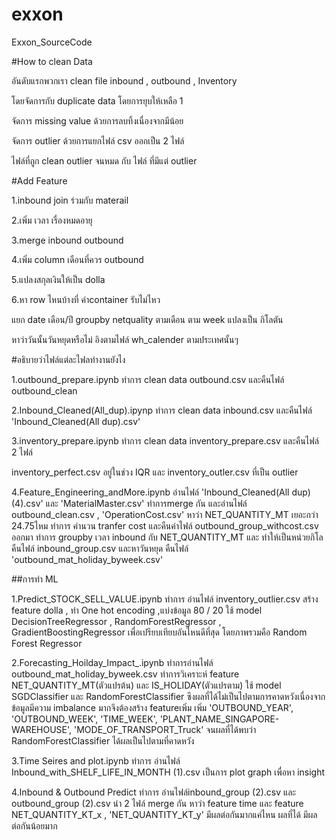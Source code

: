 # exxon

Exxon_SourceCode

#How to clean Data

อันดับแรกพวกเรา clean file inbound , outbound , Inventory

โดยจัดการกับ duplicate data โดยการยุบให้เหลือ 1

จัดการ missing value ด้วยการลบทิ้งเนื่องจากมีน้อย

จัดการ outlier ด้วยการแยกไฟล์ csv ออกเป็น 2 ไฟล์

ไฟล์ที่ถูก clean outlier จนหมด กับ ไฟล์ ที่มีแต่ outlier


#Add Feature

1.inbound join ร่วมกับ materail

2.เพิ่ม เวลา เรื่องหมดอายุ

3.merge inbound outbound 

4.เพิ่ม column เดือนที่ควร outbound 

5.แปลงสกุลเงินให้เป็น dolla

6.หา row ไหนบ้างที่ ค่าcontainer รับไม่ไหว

แยก date เดือน/ปี groupby netquality ตามเดือน ตาม week แปลงเป็น กิโลตัน

หาว่าวันนั้นวันหยุดหรือไม่ อิงตามไฟล์ wh_calender ตามประเทศนั้นๆ


#อธิบายว่าไฟล์แต่ละไฟลทำงานยังไง

1.outbound_prepare.ipynb ทำการ clean data outbound.csv และคืนไฟล์ outbound_clean

2.Inbound_Cleaned(All_dup).ipynp ทำการ clean data inbound.csv และคืนไฟล์ 'Inbound_Cleaned(All dup).csv'

3.inventory_prepare.ipynb ทำการ clean data inventory_prepare.csv และคืนไฟล์ 2 ไฟล์

inventory_perfect.csv อยู่ในช่วง IQR และ inventory_outler.csv ที่เป็น outlier


4.Feature_Engineering_andMore.ipynb อ่านไฟล์ 'Inbound_Cleaned(All dup) (4).csv' และ 'MaterialMaster.csv' ทำการmerge กัน
และอ่านไฟล์ outbound_clean.csv , 'OperationCost.csv' หาว่า NET_QUANTITY_MT เยอะกว่า 24.75ไหม
ทำการ คำนวน tranfer cost และคืนค่าไฟล์ outbound_group_withcost.csv ออกมา
ทำการ groupby เวลา inbound กับ NET_QUANTITY_MT และ ทำให้เป็นหน่วยกิโล
คืนไฟล์ inbound_group.csv และหาวันหยุด คืนไฟล์ 'outbound_mat_holiday_byweek.csv'


##การทำ ML 

1.Predict_STOCK_SELL_VALUE.ipynb ทำการ อ่านไฟล์ inventory_outlier.csv
สร้าง feature dolla , ทำ One hot encoding ,แบ่งข้อมูล 80 / 20
ใช้ model DecisionTreeRegressor , RandomForestRegressor , GradientBoostingRegressor
เพื่อเปรียบเทียบอันไหนดีที่สุด โดยภาพรวมคือ Random Forest Regressor


2.Forecasting_Hoilday_Impact_.ipynb ทำการอ่านไฟล์ outbound_mat_holiday_byweek.csv
ทำการวิเคราะห์ feature NET_QUANTITY_MT(ตัวแปรต้น) และ IS_HOLIDAY(ตัวแปรตาม)
ใช้ model SGDClassifier และ RandomForestClassifier ซึงผลที่ได้ไม่เป็นไปตามการคาดหวังเนื่องจาก
ข้อมูลมีความ imbalance มากจึงต้องสร้าง featureเพิ่ม เพิ่ม 'OUTBOUND_YEAR', 'OUTBOUND_WEEK', 'TIME_WEEK',  'PLANT_NAME_SINGAPORE-WAREHOUSE', 'MODE_OF_TRANSPORT_Truck'
จนผลที่ได้พบว่า RandomForestClassifier ได้ผลเป็นไปตามที่คาดหวัง


3.Time Seires and plot.ipynb ทำการ อ่านไฟล์ Inbound_with_SHELF_LIFE_IN_MONTH (1).csv
เป็นการ plot graph เพื่อหา insight


4.Inbound & Outbound Predict ทำการ อ่านไฟล์inbound_group (2).csv และ outbound_group (2).csv
นำ 2 ไฟล์ merge กัน 
หาว่า feature time และ feature NET_QUANTITY_KT_x , 'NET_QUANTITY_KT_y' มีผลต่อกันมากแค่ไหน
ผลที่ได้ มีผลต่อกันน้อยมาก





